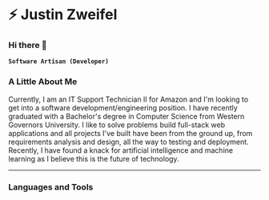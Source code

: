 # ⚡ Justin Zweifel
### Hi there 👋

**`Software Artisan (Developer)`**

### A Little About Me
Currently, I am an IT Support Technician II for Amazon and I'm looking to get into a software development/engineering position. I have recently graduated with a Bachelor's degree in Computer Science from Western Governors University. I like to solve problems build full-stack web applications and all projects I've built have been from the ground up, from requirements analysis and design, all the way to testing and deployment. Recently, I have found a knack for artificial intelligence and machine learning as I believe this is the future of technology. 

---
### Languages and Tools

<!--
**Jzweifel15/Jzweifel15** is a ✨ _special_ ✨ repository because its `README.md` (this file) appears on your GitHub profile.

Here are some ideas to get you started:

- 🔭 I’m currently working on ...
- 🌱 I’m currently learning ...
- 👯 I’m looking to collaborate on ...
- 🤔 I’m looking for help with ...
- 💬 Ask me about ...
- 📫 How to reach me: ...
- 😄 Pronouns: ...
- ⚡ Fun fact: ...
-->
